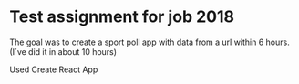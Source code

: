 # Test assignment for job 2018

The goal was to create a sport poll app with data from a url within 6 hours.
(I´ve did it in about 10 hours)

Used Create React App
